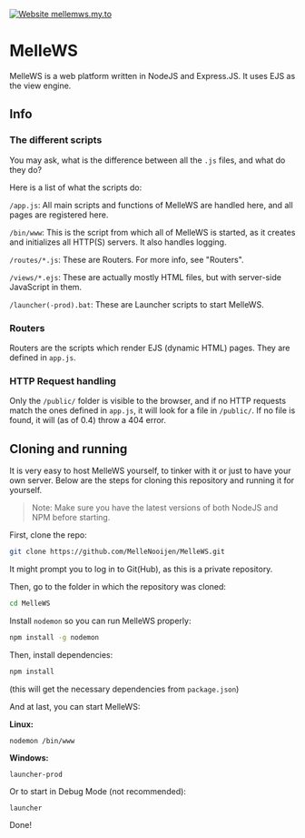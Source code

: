 [![Website mellemws.my.to](https://img.shields.io/website-up-down-green-red/http/mellemws.my.to.svg)](https://mellemws.my.to/)
# MelleWS
MelleWS is a web platform written in NodeJS and Express.JS. It uses EJS as the view engine.
## Info
### The different scripts
You may ask, what is the difference between all the `.js` files, and what do they do?

Here is a list of what the scripts do:

`/app.js`: All main scripts and functions of MelleWS are handled here, and all pages are registered here.

`/bin/www`: This is the script from which all of MelleWS is started, as it creates and initializes all HTTP(S) servers. It also handles logging.

`/routes/*.js`: These are Routers. For more info, see "Routers".

`/views/*.ejs`: These are actually mostly HTML files, but with server-side JavaScript in them.

`/launcher(-prod).bat`: These are Launcher scripts to start MelleWS.
### Routers
Routers are the scripts which render EJS (dynamic HTML) pages. They are defined in `app.js`.
### HTTP Request handling
Only the `/public/` folder is visible to the browser, and if no HTTP requests match the ones defined in `app.js`, it will look for a file in `/public/`. If no file is found, it will (as of 0.4) throw a 404 error.
## Cloning and running
It is very easy to host MelleWS yourself, to tinker with it or just to have your own server. Below are the steps for cloning this repository and running it for yourself.
> Note: Make sure you have the latest versions of both NodeJS and NPM before starting.

First, clone the repo:
```bash
git clone https://github.com/MelleNooijen/MelleWS.git
```
It might prompt you to log in to Git(Hub), as this is a private repository.

Then, go to the folder in which the repository was cloned:
```bash
cd MelleWS
```
Install `nodemon` so you can run MelleWS properly:
```bash
npm install -g nodemon
```
Then, install dependencies:
```bash
npm install
```
(this will get the necessary dependencies from `package.json`)

And at last, you can start MelleWS:

**Linux:**
```bash
nodemon /bin/www
```
**Windows:**
```batch
launcher-prod
```
Or to start in Debug Mode (not recommended):
```batch
launcher
```

Done!
